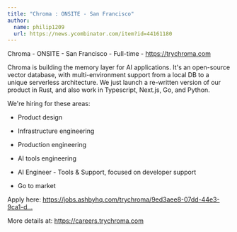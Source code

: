 ```yaml
---
title: "Chroma : ONSITE - San Francisco"
author:
  name: philip1209
  url: https://news.ycombinator.com/item?id=44161180
---
```

Chroma - ONSITE - San Francisco - Full-time - <a href="https:&#x2F;&#x2F;trychroma.com" rel="nofollow">https:&#x2F;&#x2F;trychroma.com</a>

Chroma is building the memory layer for AI applications. It&#x27;s an open-source vector database, with multi-environment support from a local DB to a unique serverless architecture. We just launch a re-written version of our product in Rust, and also work in Typescript, Next.js, Go, and Python.

We&#x27;re hiring for these areas:

- Product design

- Infrastructure engineering

- Production engineering

- AI tools engineering

- AI Engineer - Tools &amp; Support, focused on developer support

- Go to market

Apply here: <a href="https:&#x2F;&#x2F;jobs.ashbyhq.com&#x2F;trychroma&#x2F;9ed3aee8-07dd-44e3-9ca1-dd1a3020fb6f?utm_source=xmKJgJQWpY" rel="nofollow">https:&#x2F;&#x2F;jobs.ashbyhq.com&#x2F;trychroma&#x2F;9ed3aee8-07dd-44e3-9ca1-d...</a>

More details at: <a href="https:&#x2F;&#x2F;careers.trychroma.com" rel="nofollow">https:&#x2F;&#x2F;careers.trychroma.com</a>
<JobApplication />
